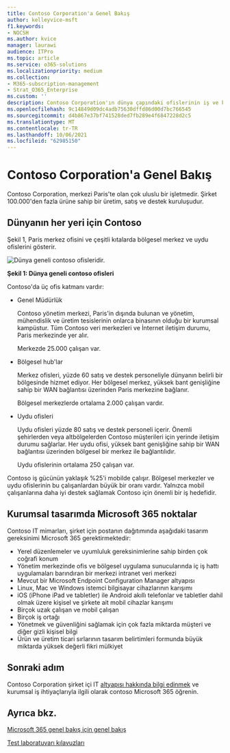 ```yaml
---
title: Contoso Corporation'a Genel Bakış
author: kelleyvice-msft
f1.keywords:
- NOCSH
ms.author: kvice
manager: laurawi
audience: ITPro
ms.topic: article
ms.service: o365-solutions
ms.localizationpriority: medium
ms.collection:
- M365-subscription-management
- Strat_O365_Enterprise
ms.custom: ''
description: Contoso Corporation'ın dünya çapındaki ofislerinin iş ve katman yapısını anlıyoruz.
ms.openlocfilehash: 9c14849d09dc4adb75630dffd86d00d7bc766545
ms.sourcegitcommit: d4b867e37bf741528ded7fb289e4f6847228d2c5
ms.translationtype: MT
ms.contentlocale: tr-TR
ms.lasthandoff: 10/06/2021
ms.locfileid: "62985150"
---
```

# <a name="overview-of-contoso-corporation"></a>Contoso Corporation'a Genel Bakış

Contoso Corporation, merkezi Paris'te olan çok uluslu bir işletmedir. Şirket 100.000'den fazla ürüne sahip bir üretim, satış ve destek kuruluşudur.

## <a name="contoso-around-the-world"></a>Dünyanın her yeri için Contoso

Şekil 1, Paris merkez ofisini ve çeşitli kıtalarda bölgesel merkez ve uydu ofislerini gösterir.

![Dünya geneli contoso ofisleridir.](../media/contoso-overview/contoso-overview-fig1.png)

**Şekil 1: Dünya geneli contoso ofisleri**
 
Contoso'da üç ofis katmanı vardır:

- Genel Müdürlük

  Contoso yönetim merkezi, Paris'in dışında bulunan ve yönetim, mühendislik ve üretim tesislerinin onlarca binasının olduğu bir kurumsal kampüstur. Tüm Contoso veri merkezleri ve İnternet iletişim durumu, Paris merkezinde yer alır.

  Merkezde 25.000 çalışan var.

- Bölgesel hub'lar

  Merkez ofisleri, yüzde 60 satış ve destek personeliyle dünyanın belirli bir bölgesinde hizmet ediyor. Her bölgesel merkez, yüksek bant genişliğine sahip bir WAN bağlantısı üzerinden Paris merkezine bağlanır.

  Bölgesel merkezlerde ortalama 2.000 çalışan vardır.

- Uydu ofisleri

  Uydu ofisleri yüzde 80 satış ve destek personeli içerir. Önemli şehirlerden veya altbölgelerden Contoso müşterileri için yerinde iletişim durumu sağlarlar. Her uydu ofisi, yüksek bant genişliğine sahip bir WAN bağlantısı üzerinden bölgesel bir merkez ile bağlantılıdır.

  Uydu ofislerinin ortalama 250 çalışan var.

Contoso iş gücünün yaklaşık %25'i mobilde çalışır. Bölgesel merkezler ve uydu ofislerinin bu çalışanlardan büyük bir oranı vardır. Yalnızca mobil çalışanlarına daha iyi destek sağlamak Contoso için önemli bir iş hedefidir.

## <a name="design-considerations-for-microsoft-365-for-enterprise"></a>Kurumsal tasarımda Microsoft 365 noktalar

Contoso IT mimarları, şirket için postanın dağıtımında aşağıdaki tasarım gereksinimi Microsoft 365 gerektirmektedir:

- Yerel düzenlemeler ve uyumluluk gereksinimlerine sahip birden çok coğrafi konum
- Yönetim merkezinde ofis ve bölgesel uygulama sunucularında iç iş hattı uygulamaları barındıran bir merkezi intranet veri merkezi
- Mevcut bir Microsoft Endpoint Configuration Manager altyapısı
- Linux, Mac ve Windows istemci bilgisayar cihazlarının karışımı
- iOS (iPhone iPad ve tabletler) ile Android akıllı telefonlar ve tabletler dahil olmak üzere kişisel ve şirkete ait mobil cihazlar karışımı
- Birçok uzak çalışan ve mobil çalışan
- Birçok iş ortağı
- Yönetmek ve güvenliğini sağlamak için çok fazla miktarda müşteri ve diğer gizli kişisel bilgi
- Ürün ve üretim ticari sırlarının tasarım belirtimleri formunda büyük miktarda yüksek değerli fikri mülkiyet

## <a name="next-step"></a>Sonraki adım

Contoso Corporation şirket içi IT [altyapısı hakkında bilgi edinmek](contoso-infra-needs.md) ve kurumsal iş ihtiyaçlarıyla ilgili olarak contoso Microsoft 365 öğrenin.

## <a name="see-also"></a>Ayrıca bkz.

[Microsoft 365 genel bakış için genel bakış](microsoft-365-overview.md)

[Test laboratuvarı kılavuzları](m365-enterprise-test-lab-guides.md)
